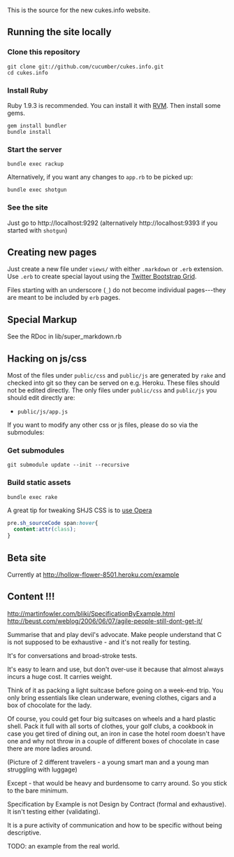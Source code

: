 This is the source for the new cukes.info website.

## Running the site locally

### Clone this repository

    git clone git://github.com/cucumber/cukes.info.git
    cd cukes.info

### Install Ruby

Ruby 1.9.3 is recommended. You can install it with [RVM](http://rvm.io/). Then install some gems.

    gem install bundler
    bundle install

### Start the server

    bundle exec rackup

Alternatively, if you want any changes to `app.rb` to be picked up:

    bundle exec shotgun

### See the site

Just go to http://localhost:9292 (alternatively http://localhost:9393 if you started with `shotgun`)

## Creating new pages

Just create a new file under `views/` with either `.markdown` or `.erb` extension. Use `.erb` to create special layout using the 
[Twitter Bootstrap Grid](http://twitter.github.com/bootstrap/scaffolding.html).

Files starting with an underscore (`_`) do not become individual pages---they are meant to be included by `erb` pages.

## Special Markup

See the RDoc in lib/super_markdown.rb

## Hacking on js/css

Most of the files under `public/css` and `public/js` are generated by `rake` and checked into git so they can be served on e.g. Heroku. These files should not be edited
directly. The only files under `public/css` and `public/js` you should edit directly are:

* `public/js/app.js`

If you want to modify any other css or js files, please do so via the submodules:

### Get submodules

    git submodule update --init --recursive

### Build static assets

    bundle exec rake

A great tip for tweaking SHJS CSS is to [use Opera](http://kaioa.com/node/7)

```css
pre.sh_sourceCode span:hover{
  content:attr(class);
}
``` 

## Beta site

Currently at http://hollow-flower-8501.heroku.com/example

## Content !!!

http://martinfowler.com/bliki/SpecificationByExample.html
http://beust.com/weblog/2006/06/07/agile-people-still-dont-get-it/

Summarise that and play devil's advocate. Make people understand that C is not supposed
to be exhaustive - and it's not really for testing.

It's for conversations and broad-stroke tests.

It's easy to learn and use, but don't over-use it because that almost always incurs a huge cost. It carries weight.

Think of it as packing a light suitcase before going on a week-end trip. You only bring essentials like clean underware, evening clothes, cigars and a box of chocolate for the lady.

Of course, you could get four big suitcases on wheels and a hard plastic shell. Pack it full with all sorts of clothes, your golf clubs, a cookbook in case you get tired of dining out, an iron in case the hotel room doesn't have one and why not throw in a couple of different boxes of chocolate in case there are more ladies around.

(Picture of 2 different travelers - a young smart man and a young man struggling with luggage)

Except - that would be heavy and burdensome to carry around. So you stick to the bare minimum. 

Specification by Example is not Design by Contract (formal and exhaustive). It isn't testing either (validating).

It is a pure activity of communication and how to be specific without being descriptive.

TODO: an example from the real world.

